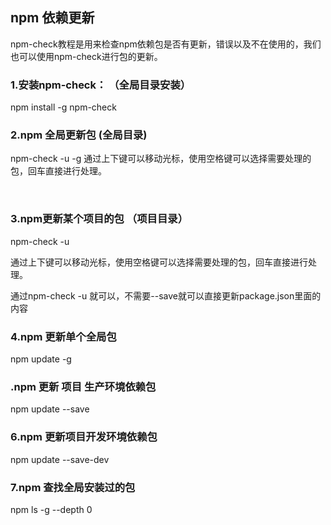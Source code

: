 ## npm 依赖更新

npm-check教程是用来检查npm依赖包是否有更新，错误以及不在使用的，我们也可以使用npm-check进行包的更新。

### 1.安装npm-check： （全局目录安装）

npm install -g npm-check

### 2.npm 全局更新包 (全局目录)
npm-check -u -g
通过上下键可以移动光标，使用空格键可以选择需要处理的包，回车直接进行处理。

 

### 3.npm更新某个项目的包 （项目目录）

npm-check -u

通过上下键可以移动光标，使用空格键可以选择需要处理的包，回车直接进行处理。

通过npm-check -u 就可以，不需要--save就可以直接更新package.json里面的内容

### 4.npm 更新单个全局包

npm update <name> -g

### .npm 更新 项目 生产环境依赖包

npm update <name> --save

### 6.npm 更新项目开发环境依赖包

npm update <name> --save-dev

### 7.npm 查找全局安装过的包

npm ls -g --depth 0
